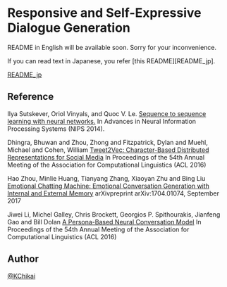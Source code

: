 # Responsive and Self-Expressive Dialogue Generation

README in English will be available soon.
Sorry for your inconvenience.

If you can read text in Japanese, you refer [this README][README_jp].

[README_jp](/readme_jp/README.md)

## Reference

Ilya Sutskever, Oriol Vinyals, and Quoc V. Le.
[Sequence to sequence learning with neural networks.][s2s_paper]
In Advances in Neural Information Processing Systems (NIPS 2014).

Dhingra, Bhuwan  and  Zhou, Zhong  and  Fitzpatrick, Dylan  and  Muehl, Michael  and  Cohen, William
[Tweet2Vec: Character-Based Distributed Representations for Social Media][t2v_paper]
In Proceedings of the 54th Annual Meeting of the Association for Computational Linguistics (ACL 2016)

Hao Zhou, Minlie Huang, Tianyang Zhang, Xiaoyan Zhu and Bing Liu
[Emotional Chatting Machine: Emotional Conversation Generation with Internal and External Memory][ecm_paper]
arXivpreprint arXiv:1704.01074, September 2017

Jiwei Li, Michel Galley, Chris Brockett, Georgios P. Spithourakis, Jianfeng Gao and Bill Dolan
[A Persona-Based Neural Conversation Model][persona_paper]
In Proceedings of the 54th Annual Meeting of the Association for Computational Linguistics (ACL 2016)

[t2v_paper]: http://anthology.aclweb.org/P16-2044 "t2v_paper"
[s2s_paper]: http://papers.nips.cc/paper/5346-information-based-learning-by-agents-in-unbounded-state-spaces.pdf "s2s_paper"
[ecm_paper]: https://arxiv.org/pdf/1704.01074.pdf "ecm_paper"
[persona_paper]: http://www.aclweb.org/anthology/P16-1094 "persona_paper"



## Author

[@KChikai](https://github.com/KChikai)

